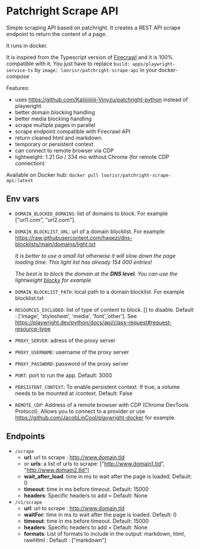 # Patchright Scrape API

Simple scraping API based on patchright.
It creates a REST API scrape endpoint to return the content of a page.

It runs in docker.

It is inspired from the Typescript version of [Firecrawl](https://github.com/mendableai/firecrawl/tree/main/apps/playwright-service-ts) and it is 100% compatible with it. You just have to replace `build: apps/playwright-service-ts` by `image: loorisr/patchright-scrape-api` in your docker-compose

Features:
* uses https://github.com/Kaliiiiiiiiii-Vinyzu/patchright-python instead of playwright
* better domain blocking handling
* better media blocking handling
* scrape multiple pages in parallel
* scrape endpoint compatible with Firecrawl API
* return cleaned html and markdown
* temporary or persistent context
* can connect to remote browser via CDP
* lightweight: 1.21 Go / 334 mo without Chrome (for remote CDP connection)

Available on Docker hub: `docker pull loorisr/patchright-scrape-api:latest`

## Env vars
* `DOMAIN_BLOCKED_DOMAINS`: list of domains to block. For example ["url1.com", "url2.com"].
* `DOMAIN_BLOCKLIST_URL`: url of a domain blocklist. For example: https://raw.githubusercontent.com/hagezi/dns-blocklists/main/domains/light.txt
  
  *It is better to use a small list otherwise it will slow down the page loading time. This light list has already 154 000 entries!*
  
  *The best is to block the domain at the **DNS level**. You can use the lightweight [blocky](https://github.com/0xERR0R/blocky) for example*
  
* `DOMAIN_BLOCKLIST_PATH`: local path to a domain blocklist. For example blocklist.txt
* `RESOURCES_EXCLUDED`: list of type of content to block. [] to disable. Default : ['image', 'stylesheet', 'media', 'font','other']. See https://playwright.dev/python/docs/api/class-request#request-resource-type

* `PROXY_SERVER`: adress of the proxy server
* `PROXY_USERNAME`: username of the proxy server
* `PROXY_PASSWORD`: password of the proxy server

* `PORT`: port to run the app. Default: 3000

* `PERSISTENT_CONTEXT`: To enable persistent context. If true, a volume needs to be mounted at /context. Default: False

* `REMOTE_CDP`: Address of a remote browser with CDP (Chrome DevTools Protocol). Allows you to connect to a provider or use https://github.com/JacobLinCool/playwright-docker for example.

## Endpoints
* `/scrape`
  - **url**: url to scrape : http://www.domain.tld
  - or **urls**: a list of urls to scrape: ["http://www.domain1.tld", "http://www.domain2.tld"]
  - **wait_after_load**: time in ms to wait after the page is loaded. Default: 0
  - **timeout**: time in ms before timeout. Default: 15000
  - **headers**: Specific headers to add = Default: None
* `/v1/scrape`
  - **url**: url to scrape : http://www.domain.tld
  - **waitFor**: time in ms to wait after the page is loaded. Default: 0
  - **timeout**: time in ms before timeout. Default: 15000
  - **headers**: Specific headers to add = Default: None
  - **formats**: List of formats to include in the output: markdown, html, rawHtml : Default : ["markdown"]
